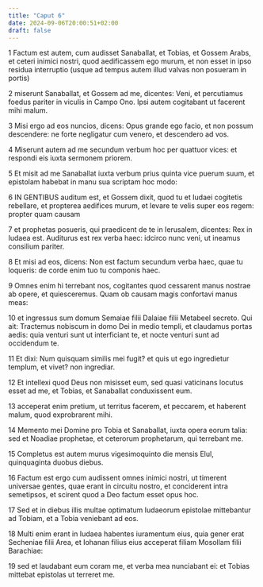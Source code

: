 ```yaml
---
title: "Caput 6"
date: 2024-09-06T20:00:51+02:00
draft: false
---
```



1 Factum est autem, cum audisset Sanaballat, et Tobias, et Gossem Arabs, et ceteri inimici nostri, quod aedificassem ego murum, et non esset in ipso residua interruptio (usque ad tempus autem illud valvas non posueram in portis)

2 miserunt Sanaballat, et Gossem ad me, dicentes: Veni, et percutiamus foedus pariter in viculis in Campo Ono. Ipsi autem cogitabant ut facerent mihi malum.

3 Misi ergo ad eos nuncios, dicens: Opus grande ego facio, et non possum descendere: ne forte negligatur cum venero, et descendero ad vos.

4 Miserunt autem ad me secundum verbum hoc per quattuor vices: et respondi eis iuxta sermonem priorem.

5 Et misit ad me Sanaballat iuxta verbum prius quinta vice puerum suum, et epistolam habebat in manu sua scriptam hoc modo:

6 IN GENTIBUS auditum est, et Gossem dixit, quod tu et Iudaei cogitetis rebellare, et propterea aedifices murum, et levare te velis super eos regem: propter quam causam

7 et prophetas posueris, qui praedicent de te in Ierusalem, dicentes: Rex in Iudaea est. Auditurus est rex verba haec: idcirco nunc veni, ut ineamus consilium pariter.

8 Et misi ad eos, dicens: Non est factum secundum verba haec, quae tu loqueris: de corde enim tuo tu componis haec.

9 Omnes enim hi terrebant nos, cogitantes quod cessarent manus nostrae ab opere, et quiesceremus. Quam ob causam magis confortavi manus meas:

10 et ingressus sum domum Semaiae filii Dalaiae filii Metabeel secreto. Qui ait: Tractemus nobiscum in domo Dei in medio templi, et claudamus portas aedis: quia venturi sunt ut interficiant te, et nocte venturi sunt ad occidendum te.

11 Et dixi: Num quisquam similis mei fugit? et quis ut ego ingredietur templum, et vivet? non ingrediar.

12 Et intellexi quod Deus non misisset eum, sed quasi vaticinans locutus esset ad me, et Tobias, et Sanaballat conduxissent eum.

13 acceperat enim pretium, ut territus facerem, et peccarem, et haberent malum, quod exprobrarent mihi.

14 Memento mei Domine pro Tobia et Sanaballat, iuxta opera eorum talia: sed et Noadiae prophetae, et ceterorum prophetarum, qui terrebant me.

15 Completus est autem murus vigesimoquinto die mensis Elul, quinquaginta duobus diebus.

16 Factum est ergo cum audissent omnes inimici nostri, ut timerent universae gentes, quae erant in circuitu nostro, et conciderent intra semetipsos, et scirent quod a Deo factum esset opus hoc.

17 Sed et in diebus illis multae optimatum Iudaeorum epistolae mittebantur ad Tobiam, et a Tobia veniebant ad eos.

18 Multi enim erant in Iudaea habentes iuramentum eius, quia gener erat Secheniae filii Area, et Iohanan filius eius acceperat filiam Mosollam filii Barachiae:

19 sed et laudabant eum coram me, et verba mea nunciabant ei: et Tobias mittebat epistolas ut terreret me.

